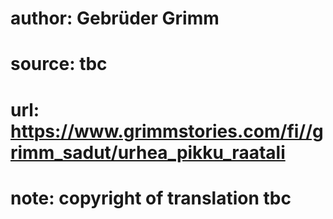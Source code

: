 # author: Gebrüder Grimm
# source: tbc
# url: https://www.grimmstories.com/fi//grimm_sadut/urhea_pikku_raatali
# note: copyright of translation tbc


